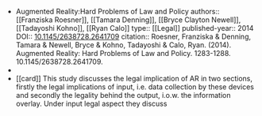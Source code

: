- Augmented Reality:Hard Problems of Law and Policy
  authors::  [[Franziska Roesner]], [[Tamara Denning]], [[Bryce Clayton Newell]], [[Tadayoshi Kohno]], [[Ryan Calo]]
  type:: [[Legal]] 
  published-year:: 2014
  DOI:: [10.1145/2638728.2641709](http://dx.doi.org/10.1145/2638728.2641709) 
  citation:: Roesner, Franziska & Denning, Tamara & Newell, Bryce & Kohno, Tadayoshi & Calo, Ryan. (2014). Augmented Reality: Hard Problems of Law and Policy. 1283-1288. 10.1145/2638728.2641709.
-
- [[card]] This study discusses the legal implication of AR in two sections, firstly the legal implications of input, i.e. data collection by these devices and secondly the legality behind the output, i.o.w. the information overlay.
  Under input legal aspect they discuss